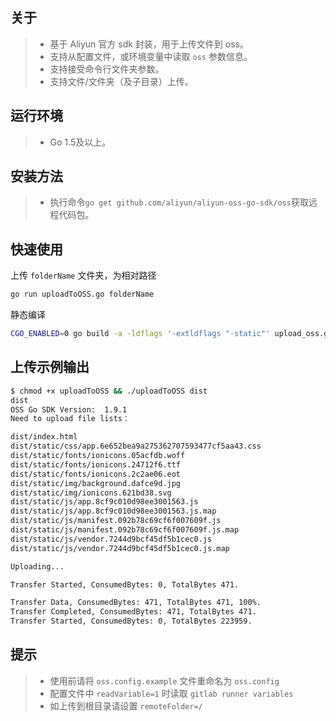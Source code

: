 ## 关于
> - 基于 Aliyun 官方 sdk 封装，用于上传文件到 oss。
> - 支持从配置文件，或环境变量中读取 `oss` 参数信息。
> - 支持接受命令行文件夹参数。
> - 支持文件/文件夹（及子目录）上传。


## 运行环境

> - Go 1.5及以上。



## 安装方法

> - 执行命令`go get github.com/aliyun/aliyun-oss-go-sdk/oss`获取远程代码包。



## 快速使用

上传 `folderName` 文件夹，为相对路径

```bash
go run uploadToOSS.go folderName
```

静态编译
```bash
CGO_ENABLED=0 go build -a -ldflags '-extldflags "-static"' upload_oss.go
```


## 上传示例输出

```bash
$ chmod +x uploadToOSS && ./uploadToOSS dist
dist
OSS Go SDK Version:  1.9.1
Need to upload file lists：

dist/index.html
dist/static/css/app.6e652bea9a275362707593477cf5aa43.css
dist/static/fonts/ionicons.05acfdb.woff
dist/static/fonts/ionicons.24712f6.ttf
dist/static/fonts/ionicons.2c2ae06.eot
dist/static/img/background.dafce9d.jpg
dist/static/img/ionicons.621bd38.svg
dist/static/js/app.8cf9c010d98ee3001563.js
dist/static/js/app.8cf9c010d98ee3001563.js.map
dist/static/js/manifest.092b78c69cf6f007609f.js
dist/static/js/manifest.092b78c69cf6f007609f.js.map
dist/static/js/vendor.7244d9bcf45df5b1cec0.js
dist/static/js/vendor.7244d9bcf45df5b1cec0.js.map

Uploading...

Transfer Started, ConsumedBytes: 0, TotalBytes 471.

Transfer Data, ConsumedBytes: 471, TotalBytes 471, 100%.
Transfer Completed, ConsumedBytes: 471, TotalBytes 471.
Transfer Started, ConsumedBytes: 0, TotalBytes 223959.
```



## 提示

> - 使用前请将 `oss.config.example` 文件重命名为 `oss.config`
> - 配置文件中 `readVariable=1` 时读取 `gitlab runner variables`
> - 如上传到根目录请设置 `remoteFolder=/`
